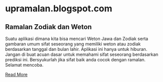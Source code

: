 # upramalan.blogspot.com
<h2>Ramalan Zodiak dan Weton</h2>

Suatu aplikasi dimana kita bisa mencari Weton Jawa dan Zodiak serta gambaran umum sifat seseorang yang memiliki weton atau zodiak berdasarkan tanggal dan bulan lahir. Aplikasi ini hanya untuk hiburan. Jangan di buat acuan dasar untuk memahami sifat seseorang berdasarkan prediksi ini. Bersyukurlah jika sifat baik anda cocok dengan ramalan. Selamat mencoba.

<a href="https://www.samuelpasaribu.com/2022/01/aplikasi-ramalan-zodiak-dan-weton.html">Read More</a>
